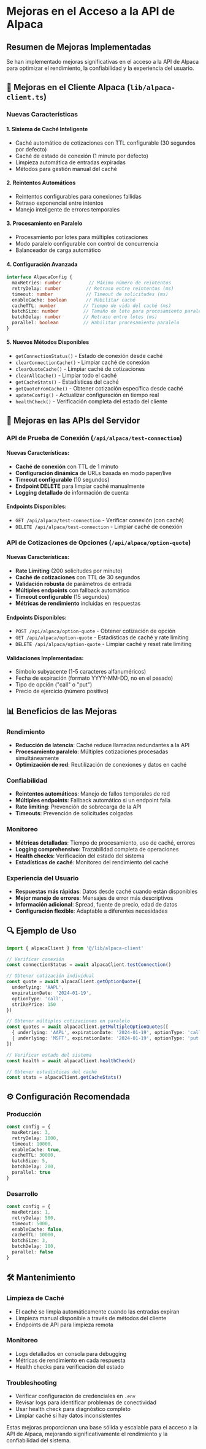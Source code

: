 # Mejoras en el Acceso a la API de Alpaca

## Resumen de Mejoras Implementadas

Se han implementado mejoras significativas en el acceso a la API de Alpaca para optimizar el rendimiento, la confiabilidad y la experiencia del usuario.

## 🚀 Mejoras en el Cliente Alpaca (`lib/alpaca-client.ts`)

### Nuevas Características

#### 1. **Sistema de Caché Inteligente**
- Caché automático de cotizaciones con TTL configurable (30 segundos por defecto)
- Caché de estado de conexión (1 minuto por defecto)
- Limpieza automática de entradas expiradas
- Métodos para gestión manual del caché

#### 2. **Reintentos Automáticos**
- Reintentos configurables para conexiones fallidas
- Retraso exponencial entre intentos
- Manejo inteligente de errores temporales

#### 3. **Procesamiento en Paralelo**
- Procesamiento por lotes para múltiples cotizaciones
- Modo paralelo configurable con control de concurrencia
- Balanceador de carga automático

#### 4. **Configuración Avanzada**
```typescript
interface AlpacaConfig {
  maxRetries: number          // Máximo número de reintentos
  retryDelay: number         // Retraso entre reintentos (ms)
  timeout: number            // Timeout de solicitudes (ms)
  enableCache: boolean       // Habilitar caché
  cacheTTL: number          // Tiempo de vida del caché (ms)
  batchSize: number         // Tamaño de lote para procesamiento paralelo
  batchDelay: number        // Retraso entre lotes (ms)
  parallel: boolean         // Habilitar procesamiento paralelo
}
```

#### 5. **Nuevos Métodos Disponibles**
- `getConnectionStatus()` - Estado de conexión desde caché
- `clearConnectionCache()` - Limpiar caché de conexión
- `clearQuoteCache()` - Limpiar caché de cotizaciones
- `clearAllCache()` - Limpiar todo el caché
- `getCacheStats()` - Estadísticas del caché
- `getQuoteFromCache()` - Obtener cotización específica desde caché
- `updateConfig()` - Actualizar configuración en tiempo real
- `healthCheck()` - Verificación completa del estado del cliente

## 🔧 Mejoras en las APIs del Servidor

### API de Prueba de Conexión (`/api/alpaca/test-connection`)

#### Nuevas Características:
- **Caché de conexión** con TTL de 1 minuto
- **Configuración dinámica** de URLs basada en modo paper/live
- **Timeout configurable** (10 segundos)
- **Endpoint DELETE** para limpiar caché manualmente
- **Logging detallado** de información de cuenta

#### Endpoints Disponibles:
- `GET /api/alpaca/test-connection` - Verificar conexión (con caché)
- `DELETE /api/alpaca/test-connection` - Limpiar caché de conexión

### API de Cotizaciones de Opciones (`/api/alpaca/option-quote`)

#### Nuevas Características:
- **Rate Limiting** (200 solicitudes por minuto)
- **Caché de cotizaciones** con TTL de 30 segundos
- **Validación robusta** de parámetros de entrada
- **Múltiples endpoints** con fallback automático
- **Timeout configurable** (15 segundos)
- **Métricas de rendimiento** incluidas en respuestas

#### Endpoints Disponibles:
- `POST /api/alpaca/option-quote` - Obtener cotización de opción
- `GET /api/alpaca/option-quote` - Estadísticas de caché y rate limiting
- `DELETE /api/alpaca/option-quote` - Limpiar caché y reset rate limiting

#### Validaciones Implementadas:
- Símbolo subyacente (1-5 caracteres alfanuméricos)
- Fecha de expiración (formato YYYY-MM-DD, no en el pasado)
- Tipo de opción ("call" o "put")
- Precio de ejercicio (número positivo)

## 📊 Beneficios de las Mejoras

### Rendimiento
- **Reducción de latencia**: Caché reduce llamadas redundantes a la API
- **Procesamiento paralelo**: Múltiples cotizaciones procesadas simultáneamente
- **Optimización de red**: Reutilización de conexiones y datos en caché

### Confiabilidad
- **Reintentos automáticos**: Manejo de fallos temporales de red
- **Múltiples endpoints**: Fallback automático si un endpoint falla
- **Rate limiting**: Prevención de sobrecarga de la API
- **Timeouts**: Prevención de solicitudes colgadas

### Monitoreo
- **Métricas detalladas**: Tiempo de procesamiento, uso de caché, errores
- **Logging comprehensivo**: Trazabilidad completa de operaciones
- **Health checks**: Verificación del estado del sistema
- **Estadísticas de caché**: Monitoreo del rendimiento del caché

### Experiencia del Usuario
- **Respuestas más rápidas**: Datos desde caché cuando están disponibles
- **Mejor manejo de errores**: Mensajes de error más descriptivos
- **Información adicional**: Spread, fuente de precio, edad de datos
- **Configuración flexible**: Adaptable a diferentes necesidades

## 🔍 Ejemplo de Uso

```typescript
import { alpacaClient } from '@/lib/alpaca-client'

// Verificar conexión
const connectionStatus = await alpacaClient.testConnection()

// Obtener cotización individual
const quote = await alpacaClient.getOptionQuote({
  underlying: 'AAPL',
  expirationDate: '2024-01-19',
  optionType: 'call',
  strikePrice: 150
})

// Obtener múltiples cotizaciones en paralelo
const quotes = await alpacaClient.getMultipleOptionQuotes([
  { underlying: 'AAPL', expirationDate: '2024-01-19', optionType: 'call', strikePrice: 150 },
  { underlying: 'MSFT', expirationDate: '2024-01-19', optionType: 'put', strikePrice: 300 }
])

// Verificar estado del sistema
const health = await alpacaClient.healthCheck()

// Obtener estadísticas del caché
const stats = alpacaClient.getCacheStats()
```

## ⚙️ Configuración Recomendada

### Producción
```typescript
const config = {
  maxRetries: 3,
  retryDelay: 1000,
  timeout: 10000,
  enableCache: true,
  cacheTTL: 30000,
  batchSize: 5,
  batchDelay: 200,
  parallel: true
}
```

### Desarrollo
```typescript
const config = {
  maxRetries: 1,
  retryDelay: 500,
  timeout: 5000,
  enableCache: false,
  cacheTTL: 10000,
  batchSize: 3,
  batchDelay: 100,
  parallel: false
}
```

## 🛠️ Mantenimiento

### Limpieza de Caché
- El caché se limpia automáticamente cuando las entradas expiran
- Limpieza manual disponible a través de métodos del cliente
- Endpoints de API para limpieza remota

### Monitoreo
- Logs detallados en consola para debugging
- Métricas de rendimiento en cada respuesta
- Health checks para verificación del estado

### Troubleshooting
- Verificar configuración de credenciales en `.env`
- Revisar logs para identificar problemas de conectividad
- Usar health check para diagnóstico completo
- Limpiar caché si hay datos inconsistentes

Estas mejoras proporcionan una base sólida y escalable para el acceso a la API de Alpaca, mejorando significativamente el rendimiento y la confiabilidad del sistema.